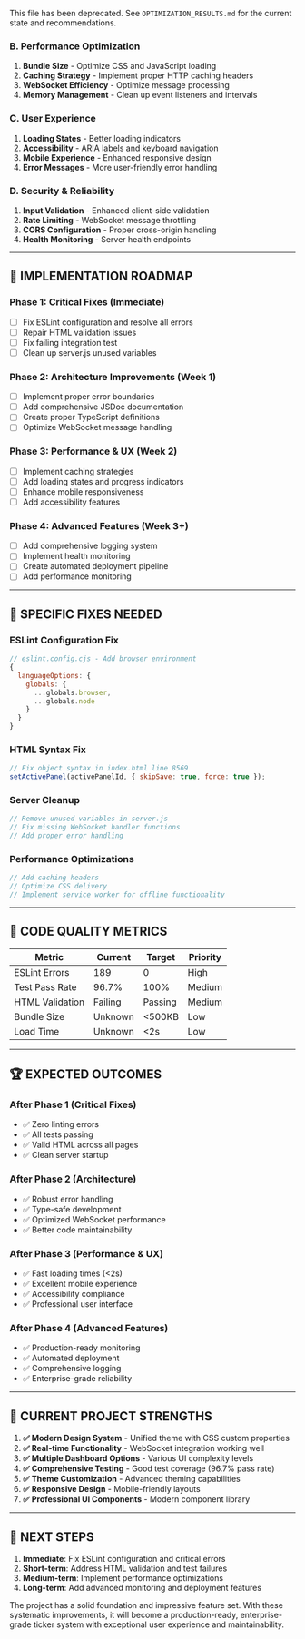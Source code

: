 
This file has been deprecated. See `OPTIMIZATION_RESULTS.md` for the current state and recommendations.

### **B. Performance Optimization**
1. **Bundle Size** - Optimize CSS and JavaScript loading
2. **Caching Strategy** - Implement proper HTTP caching headers
3. **WebSocket Efficiency** - Optimize message processing
4. **Memory Management** - Clean up event listeners and intervals

### **C. User Experience**
1. **Loading States** - Better loading indicators
2. **Accessibility** - ARIA labels and keyboard navigation
3. **Mobile Experience** - Enhanced responsive design
4. **Error Messages** - More user-friendly error handling

### **D. Security & Reliability**
1. **Input Validation** - Enhanced client-side validation
2. **Rate Limiting** - WebSocket message throttling
3. **CORS Configuration** - Proper cross-origin handling
4. **Health Monitoring** - Server health endpoints

---

## 🎯 **IMPLEMENTATION ROADMAP**

### **Phase 1: Critical Fixes (Immediate)**
- [ ] Fix ESLint configuration and resolve all errors
- [ ] Repair HTML validation issues
- [ ] Fix failing integration test
- [ ] Clean up server.js unused variables

### **Phase 2: Architecture Improvements (Week 1)**
- [ ] Implement proper error boundaries
- [ ] Add comprehensive JSDoc documentation
- [ ] Create proper TypeScript definitions
- [ ] Optimize WebSocket message handling

### **Phase 3: Performance & UX (Week 2)**  
- [ ] Implement caching strategies
- [ ] Add loading states and progress indicators
- [ ] Enhance mobile responsiveness
- [ ] Add accessibility features

### **Phase 4: Advanced Features (Week 3+)**
- [ ] Add comprehensive logging system
- [ ] Implement health monitoring
- [ ] Create automated deployment pipeline
- [ ] Add performance monitoring

---

## 🔧 **SPECIFIC FIXES NEEDED**

### **ESLint Configuration Fix**
```javascript
// eslint.config.cjs - Add browser environment
{
  languageOptions: {
    globals: {
      ...globals.browser,
      ...globals.node
    }
  }
}
```

### **HTML Syntax Fix**  
```javascript
// Fix object syntax in index.html line 8569
setActivePanel(activePanelId, { skipSave: true, force: true });
```

### **Server Cleanup**
```javascript
// Remove unused variables in server.js
// Fix missing WebSocket handler functions
// Add proper error handling
```

### **Performance Optimizations**
```javascript
// Add caching headers
// Optimize CSS delivery
// Implement service worker for offline functionality
```

---

## 📝 **CODE QUALITY METRICS**

| Metric | Current | Target | Priority |
|--------|---------|--------|----------|
| ESLint Errors | 189 | 0 | High |
| Test Pass Rate | 96.7% | 100% | Medium |
| HTML Validation | Failing | Passing | Medium |
| Bundle Size | Unknown | <500KB | Low |
| Load Time | Unknown | <2s | Low |

---

## 🏆 **EXPECTED OUTCOMES**

### **After Phase 1 (Critical Fixes)**
- ✅ Zero linting errors
- ✅ All tests passing
- ✅ Valid HTML across all pages
- ✅ Clean server startup

### **After Phase 2 (Architecture)**
- ✅ Robust error handling
- ✅ Type-safe development
- ✅ Optimized WebSocket performance
- ✅ Better code maintainability

### **After Phase 3 (Performance & UX)**
- ✅ Fast loading times (<2s)
- ✅ Excellent mobile experience
- ✅ Accessibility compliance
- ✅ Professional user interface

### **After Phase 4 (Advanced Features)**
- ✅ Production-ready monitoring
- ✅ Automated deployment
- ✅ Comprehensive logging
- ✅ Enterprise-grade reliability

---

## 🎨 **CURRENT PROJECT STRENGTHS**

1. **✅ Modern Design System** - Unified theme with CSS custom properties
2. **✅ Real-time Functionality** - WebSocket integration working well
3. **✅ Multiple Dashboard Options** - Various UI complexity levels
4. **✅ Comprehensive Testing** - Good test coverage (96.7% pass rate)
5. **✅ Theme Customization** - Advanced theming capabilities
6. **✅ Responsive Design** - Mobile-friendly layouts
7. **✅ Professional UI Components** - Modern component library

---

## 🚀 **NEXT STEPS**

1. **Immediate**: Fix ESLint configuration and critical errors
2. **Short-term**: Address HTML validation and test failures  
3. **Medium-term**: Implement performance optimizations
4. **Long-term**: Add advanced monitoring and deployment features

The project has a solid foundation and impressive feature set. With these systematic improvements, it will become a production-ready, enterprise-grade ticker system with exceptional user experience and maintainability.